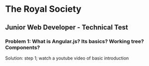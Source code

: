 
# The Royal Society

## Junior Web Developer - Technical Test

### Problem 1: What is Angular.js? Its basics? Working tree? Components?

Solution: step 1; watch a youtube video of basic introduction
### 

### 